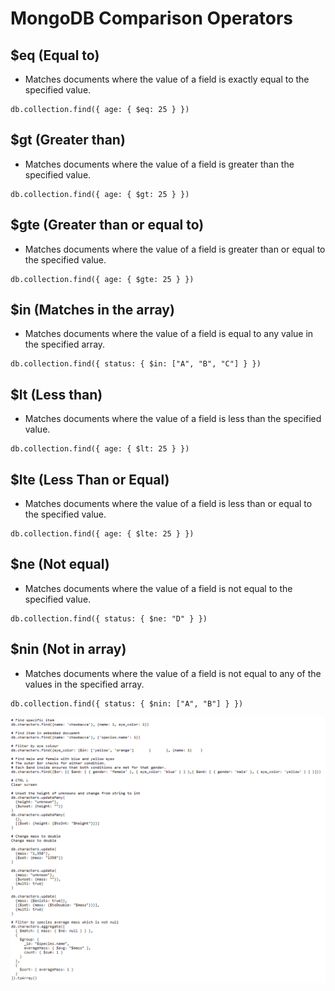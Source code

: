 # MongoDB Comparison Operators

## $eq (Equal to)
- Matches documents where the value of a field is exactly equal to the specified value.
```
db.collection.find({ age: { $eq: 25 } })
```
## $gt (Greater than)
- Matches documents where the value of a field is greater than the specified value.
```
db.collection.find({ age: { $gt: 25 } })
```
## $gte (Greater than or equal to)
- Matches documents where the value of a field is greater than or equal to the specified value.
```
db.collection.find({ age: { $gte: 25 } })
```
## $in (Matches in the array)
- Matches documents where the value of a field is equal to any value in the specified array.
```
db.collection.find({ status: { $in: ["A", "B", "C"] } })
```
## $lt (Less than)
- Matches documents where the value of a field is less than the specified value.
```
db.collection.find({ age: { $lt: 25 } })
```
## $lte (Less Than or Equal)
- Matches documents where the value of a field is less than or equal to the specified value.
```
db.collection.find({ age: { $lte: 25 } })
```
## $ne (Not equal)
- Matches documents where the value of a field is not equal to the specified value.
```
db.collection.find({ status: { $ne: "D" } })
```
## $nin (Not in array)
- Matches documents where the value of a field is not equal to any of the values in the specified array.
```
db.collection.find({ status: { $nin: ["A", "B"] } })
```

![](images/final.PNG)